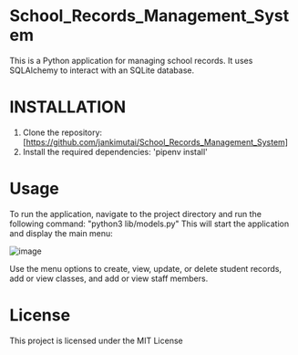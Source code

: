 # School_Records_Management_System
This is a Python application for managing school records. It uses SQLAlchemy to interact with an SQLite database.

# INSTALLATION
1. Clone the repository:[https://github.com/jankimutai/School_Records_Management_System]
2. Install the required dependencies: 'pipenv install'


# Usage
To run the application, navigate to the project directory and run the following command: "python3 lib/models.py"
This will start the application and display the main menu:

![image](https://github.com/jankimutai/School_Records_Management_System/assets/125971278/8f5b41a5-230c-416f-925a-73481ccbc7a2)

Use the menu options to create, view, update, or delete student records, add or view classes, and add or view staff members.

# License
This project is licensed under the MIT License 
